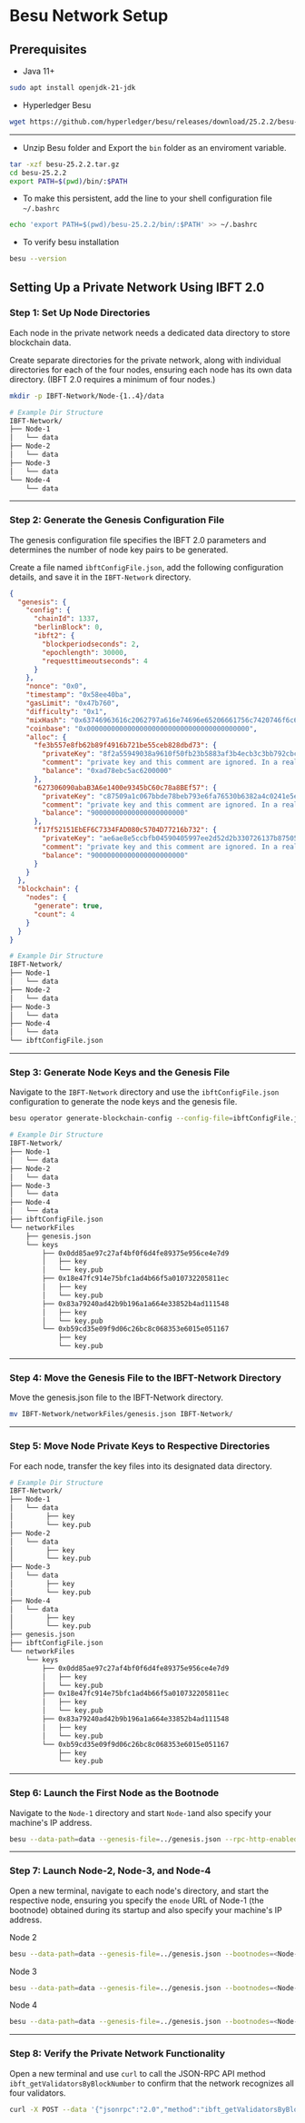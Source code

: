 # Besu Network Setup
## Prerequisites
- Java 11+
```bash
sudo apt install openjdk-21-jdk
```
- Hyperledger Besu
```bash
wget https://github.com/hyperledger/besu/releases/download/25.2.2/besu-25.2.2.tar.gz
```
---
- Unzip Besu folder and Export the `bin` folder as an enviroment variable.
```bash
tar -xzf besu-25.2.2.tar.gz
cd besu-25.2.2
export PATH=$(pwd)/bin/:$PATH
```
- To make this persistent, add the line to your shell configuration file `~/.bashrc`
```bash
echo 'export PATH=$(pwd)/besu-25.2.2/bin/:$PATH' >> ~/.bashrc
```
- To verify besu installation 
```bash
besu --version
```

## Setting Up a Private Network Using IBFT 2.0
### Step 1: Set Up Node Directories
Each node in the private network needs a dedicated data directory to store blockchain data.

Create separate directories for the private network, along with individual directories for each of the four nodes, ensuring each node has its own data directory. (IBFT 2.0 requires a minimum of four nodes.)

```bash
mkdir -p IBFT-Network/Node-{1..4}/data
```

```bash
# Example Dir Structure
IBFT-Network/
├── Node-1
│   └── data
├── Node-2
│   └── data
├── Node-3
│   └── data
└── Node-4
    └── data
```

---

### Step 2: Generate the Genesis Configuration File

The genesis configuration file specifies the IBFT 2.0 parameters and determines the number of node key pairs to be generated.

Create a file named `ibftConfigFile.json`, add the following configuration details, and save it in the `IBFT-Network` directory.

```json
{
  "genesis": {
    "config": {
      "chainId": 1337,
      "berlinBlock": 0,
      "ibft2": {
        "blockperiodseconds": 2,
        "epochlength": 30000,
        "requesttimeoutseconds": 4
      }
    },
    "nonce": "0x0",
    "timestamp": "0x58ee40ba",
    "gasLimit": "0x47b760",
    "difficulty": "0x1",
    "mixHash": "0x63746963616c2062797a616e74696e65206661756c7420746f6c6572616e6365",
    "coinbase": "0x0000000000000000000000000000000000000000",
    "alloc": {
      "fe3b557e8fb62b89f4916b721be55ceb828dbd73": {
        "privateKey": "8f2a55949038a9610f50fb23b5883af3b4ecb3c3bb792cbcefbd1542c692be63",
        "comment": "private key and this comment are ignored. In a real chain, the private key should NOT be stored",
        "balance": "0xad78ebc5ac6200000"
      },
      "627306090abaB3A6e1400e9345bC60c78a8BEf57": {
        "privateKey": "c87509a1c067bbde78beb793e6fa76530b6382a4c0241e5e4a9ec0a0f44dc0d3",
        "comment": "private key and this comment are ignored. In a real chain, the private key should NOT be stored",
        "balance": "90000000000000000000000"
      },
      "f17f52151EbEF6C7334FAD080c5704D77216b732": {
        "privateKey": "ae6ae8e5ccbfb04590405997ee2d52d2b330726137b875053c36d94e974d162f",
        "comment": "private key and this comment are ignored. In a real chain, the private key should NOT be stored",
        "balance": "90000000000000000000000"
      }
    }
  },
  "blockchain": {
    "nodes": {
      "generate": true,
      "count": 4
    }
  }
}
```

```bash
# Example Dir Structure
IBFT-Network/
├── Node-1
│   └── data
├── Node-2
│   └── data
├── Node-3
│   └── data
├── Node-4
│   └── data
└── ibftConfigFile.json
```

---

### Step 3: Generate Node Keys and the Genesis File

Navigate to the `IBFT-Network` directory and use the `ibftConfigFile.json` configuration to generate the node keys and the genesis file.

```bash
besu operator generate-blockchain-config --config-file=ibftConfigFile.json --to=networkFiles --private-key-file-name=key
```

```bash
# Example Dir Structure
IBFT-Network/
├── Node-1
│   └── data
├── Node-2
│   └── data
├── Node-3
│   └── data
├── Node-4
│   └── data
├── ibftConfigFile.json
└── networkFiles
    ├── genesis.json
    └── keys
        ├── 0x0dd85ae97c27af4bf0f6d4fe89375e956ce4e7d9
        │   ├── key
        │   └── key.pub
        ├── 0x18e47fc914e75bfc1ad4b66f5a010732205811ec
        │   ├── key
        │   └── key.pub
        ├── 0x83a79240ad42b9b196a1a664e33852b4ad111548
        │   ├── key
        │   └── key.pub
        └── 0xb59cd35e09f9d06c26bc8c068353e6015e051167
            ├── key
            └── key.pub
```

---

### Step 4: Move the Genesis File to the IBFT-Network Directory

Move the genesis.json file to the IBFT-Network directory.

```bash
mv IBFT-Network/networkFiles/genesis.json IBFT-Network/
```

---

### Step 5: Move Node Private Keys to Respective Directories

For each node, transfer the key files into its designated data directory.

```bash
# Example Dir Structure
IBFT-Network/
├── Node-1
│   └── data
│        ├── key
│        └── key.pub
├── Node-2
│   └── data
│        ├── key
│        └── key.pub
├── Node-3
│   └── data
│        ├── key
│        └── key.pub
├── Node-4
│   └── data
│        ├── key
│        └── key.pub
├── genesis.json
├── ibftConfigFile.json
└── networkFiles
    └── keys
        ├── 0x0dd85ae97c27af4bf0f6d4fe89375e956ce4e7d9
        │   ├── key
        │   └── key.pub
        ├── 0x18e47fc914e75bfc1ad4b66f5a010732205811ec
        │   ├── key
        │   └── key.pub
        ├── 0x83a79240ad42b9b196a1a664e33852b4ad111548
        │   ├── key
        │   └── key.pub
        └── 0xb59cd35e09f9d06c26bc8c068353e6015e051167
            ├── key
            └── key.pub
```

---

### Step 6: Launch the First Node as the Bootnode

Navigate to the `Node-1` directory and start `Node-1`and also specify your machine's IP address.

```bash
besu --data-path=data --genesis-file=../genesis.json --rpc-http-enabled --rpc-http-api=ETH,NET,IBFT --host-allowlist="*" --rpc-http-cors-origins="all" --rpc-http-host=<ip-address> --min-gas-price=0
```

---

### Step 7: Launch Node-2, Node-3, and Node-4

Open a new terminal, navigate to each node's directory, and start the respective node, ensuring you specify the `enode` URL of Node-1 (the bootnode) obtained during its startup and also specify your machine's IP address.

Node 2
```bash
besu --data-path=data --genesis-file=../genesis.json --bootnodes=<Node-1 Enode URL> --p2p-port=30304 --rpc-http-enabled --rpc-http-api=ETH,NET,IBFT --host-allowlist="*" --rpc-http-cors-origins="all" --rpc-http-port=8546 --rpc-http-host=<ip-address> --min-gas-price=0
```

Node 3
```bash
besu --data-path=data --genesis-file=../genesis.json --bootnodes=<Node-1 Enode URL> --p2p-port=30305 --rpc-http-enabled --rpc-http-api=ETH,NET,IBFT --host-allowlist="*" --rpc-http-cors-origins="all" --rpc-http-port=8547 --rpc-http-host=<ip-address> --min-gas-price=0
```

Node 4
```bash
besu --data-path=data --genesis-file=../genesis.json --bootnodes=<Node-1 Enode URL> --p2p-port=30306 --rpc-http-enabled --rpc-http-api=ETH,NET,IBFT --host-allowlist="*" --rpc-http-cors-origins="all" --rpc-http-port=8548 --rpc-http-host=<ip-address> --min-gas-price=0
```

---

### Step 8: Verify the Private Network Functionality

Open a new terminal and use `curl` to call the JSON-RPC API method `ibft_getValidatorsByBlockNumber` to confirm that the network recognizes all four validators.

```bash
curl -X POST --data '{"jsonrpc":"2.0","method":"ibft_getValidatorsByBlockNumber","params":["latest"], "id":1}' localhost:8545
```

